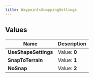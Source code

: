 ```yaml
---
title: WaypointsSnappingSettings
---
```


## Values

| Name | Description |
| ---- | ----------- |
| **UseShapeSettings** | Value: **0** |
| **SnapToTerrain** | Value: **1** |
| **NoSnap** | Value: **2** |


